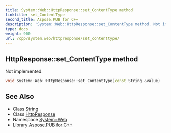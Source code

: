 ```yaml
---
title: System::Web::HttpResponse::set_ContentType method
linktitle: set_ContentType
second_title: Aspose.PUB for C++
description: 'System::Web::HttpResponse::set_ContentType method. Not implemented in C++.'
type: docs
weight: 900
url: /cpp/system.web/httpresponse/set_contenttype/
---
```

## HttpResponse::set_ContentType method


Not implemented.

```cpp
void System::Web::HttpResponse::set_ContentType(const String &value)
```

## See Also

* Class [String](../../../system/string/)
* Class [HttpResponse](../)
* Namespace [System::Web](../../)
* Library [Aspose.PUB for C++](../../../)
